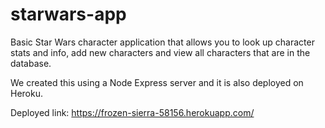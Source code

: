 # starwars-app
Basic Star Wars character application that allows you to look up character stats and info, add new characters and view all characters that are in the database.

We created this using a Node Express server and it is also deployed on Heroku.

Deployed link: https://frozen-sierra-58156.herokuapp.com/
